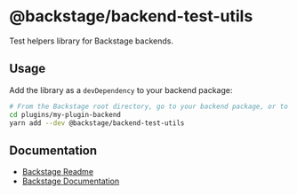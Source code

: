 # @backstage/backend-test-utils

Test helpers library for Backstage backends.

## Usage

Add the library as a `devDependency` to your backend package:

```sh
# From the Backstage root directory, go to your backend package, or to a backend plugin
cd plugins/my-plugin-backend
yarn add --dev @backstage/backend-test-utils
```

## Documentation

- [Backstage Readme](https://github.com/backstage/backstage/blob/master/README.md)
- [Backstage Documentation](https://github.com/backstage/backstage/blob/master/docs/README.md)
